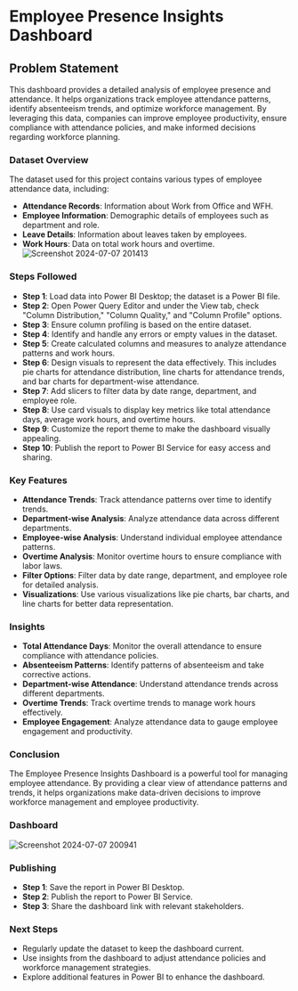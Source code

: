 # Employee Presence Insights Dashboard

## Problem Statement

This dashboard provides a detailed analysis of employee presence and attendance. It helps organizations track employee attendance patterns, identify absenteeism trends, and optimize workforce management. By leveraging this data, companies can improve employee productivity, ensure compliance with attendance policies, and make informed decisions regarding workforce planning.

### Dataset Overview

The dataset used for this project contains various types of employee attendance data, including:

- **Attendance Records**: Information about Work from Office and WFH.
- **Employee Information**: Demographic details of employees such as department and role.
- **Leave Details**: Information about leaves taken by employees.
- **Work Hours**: Data on total work hours and overtime.
![Screenshot 2024-07-07 201413](https://github.com/avani3333/Employee_Attendance_Insights/assets/111649817/00fb0856-b0c2-4a3a-b8a2-dd457ac96dd9)

### Steps Followed

- **Step 1**: Load data into Power BI Desktop; the dataset is a Power BI file.
- **Step 2**: Open Power Query Editor and under the View tab, check "Column Distribution," "Column Quality," and "Column Profile" options.
- **Step 3**: Ensure column profiling is based on the entire dataset.
- **Step 4**: Identify and handle any errors or empty values in the dataset.
- **Step 5**: Create calculated columns and measures to analyze attendance patterns and work hours.
- **Step 6**: Design visuals to represent the data effectively. This includes pie charts for attendance distribution, line charts for attendance trends, and bar charts for department-wise attendance.
- **Step 7**: Add slicers to filter data by date range, department, and employee role.
- **Step 8**: Use card visuals to display key metrics like total attendance days, average work hours, and overtime hours.
- **Step 9**: Customize the report theme to make the dashboard visually appealing.
- **Step 10**: Publish the report to Power BI Service for easy access and sharing.

### Key Features

- **Attendance Trends**: Track attendance patterns over time to identify trends.
- **Department-wise Analysis**: Analyze attendance data across different departments.
- **Employee-wise Analysis**: Understand individual employee attendance patterns.
- **Overtime Analysis**: Monitor overtime hours to ensure compliance with labor laws.
- **Filter Options**: Filter data by date range, department, and employee role for detailed analysis.
- **Visualizations**: Use various visualizations like pie charts, bar charts, and line charts for better data representation.

### Insights

- **Total Attendance Days**: Monitor the overall attendance to ensure compliance with attendance policies.
- **Absenteeism Patterns**: Identify patterns of absenteeism and take corrective actions.
- **Department-wise Attendance**: Understand attendance trends across different departments.
- **Overtime Trends**: Track overtime trends to manage work hours effectively.
- **Employee Engagement**: Analyze attendance data to gauge employee engagement and productivity.

### Conclusion

The Employee Presence Insights Dashboard is a powerful tool for managing employee attendance. By providing a clear view of attendance patterns and trends, it helps organizations make data-driven decisions to improve workforce management and employee productivity.

### Dashboard

![Screenshot 2024-07-07 200941](https://github.com/avani3333/Employee_Attendance_Insights/assets/111649817/9c1d4f84-c497-42c4-a505-68890b61c58d)


### Publishing

- **Step 1**: Save the report in Power BI Desktop.
- **Step 2**: Publish the report to Power BI Service.
- **Step 3**: Share the dashboard link with relevant stakeholders.

### Next Steps

- Regularly update the dataset to keep the dashboard current.
- Use insights from the dashboard to adjust attendance policies and workforce management strategies.
- Explore additional features in Power BI to enhance the dashboard.

